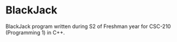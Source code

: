 BlackJack
=========

BlackJack program written during S2 of Freshman year for CSC-210 (Programming 1) in C++.
